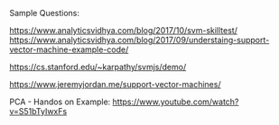 
Sample Questions:

https://www.analyticsvidhya.com/blog/2017/10/svm-skilltest/
https://www.analyticsvidhya.com/blog/2017/09/understaing-support-vector-machine-example-code/

https://cs.stanford.edu/~karpathy/svmjs/demo/

https://www.jeremyjordan.me/support-vector-machines/

PCA - Handos on Example: https://www.youtube.com/watch?v=S51bTyIwxFs



